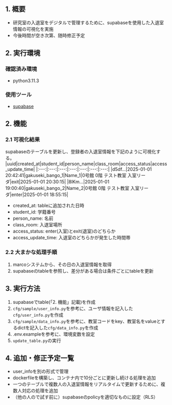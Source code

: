 ## 1. 概要
- 研究室の入退室をデジタルで管理するために、supabaseを使用した入退室情報の可視化を実施
- 今後時間が空き次第、随時修正予定

## 2. 実行環境
### 確認済み環境
- python3.11.3

### 使用ツール
- [supabase](https://supabase.com/)

## 2. 機能
### 2.1 可視化結果
supabaseのテーブルを更新し、登録者の入退室情報を下記のように可視化する。
|uuid|created_at|student_id|person_name|class_room|access_status|access_update_time|
|:---:|:---:|:---:|:---:|:---:|:---:|:---:|
|d5df...|2025-01-01 20:42:41|gakuseki_bango_1|Name_1|0号館  0階 テスト教室 入室リーダ|exit|2025-01-01 20:30:15|
|8lKm...|2025-01-01 19:00:40|gakuseki_bango_2|Name_2|0号館  0階 テスト教室 入室リーダ|enter|2025-01-01 18:55:15|
- created_at: tableに追加された日時
- student_id: 学籍番号
- person_name: 名前
- class_room: 入退室場所
- access_status: enter(入室)とexit(退室)のどちらか
- access_update_time: 入退室のどちらかが発生した時間帯

### 2.2 大まかな処理手順
1. marcoシステムから、その日の入退室情報を取得
2. supabaseのtableを参照し、差分がある場合は条件ごとにtableを更新

## 3. 実行方法
1. supabaseでtable(「2. 機能」記載)を作成
2. `cfg/sample/user_info.py`を参考に、ユーザ情報を記入した`cfg/user_info.py`を作成
3. `cfg/sample/data_info.py`を参考に、教室コードをkey、教室名をvalueとするdictを記入した`cfg/data_info.py`を作成
4. .env.exampleを参考に、環境変数を設定
5. `update_table.py`の実行


## 4. 追加・修正予定一覧
- user_infoを別の形式で管理
- dockerfileを構築し、コンテナ内で10分ごとに更新し続ける処理を追加
- 一つのテーブルで複数人の入退室情報をリアルタイムで更新するために、複数人対応の処理を追加
- （他の人ので試す前に）supabaseのpolicyを適切なものに設定（RLS）

